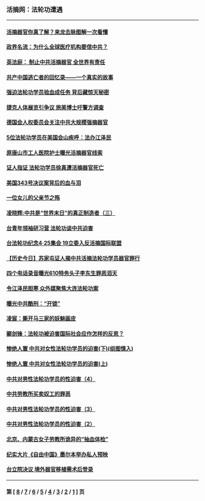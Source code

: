 ### 活摘网：法轮功遭遇
---
#### [活摘器官你真了解？来龙去脉图解一次看懂](../../pages/nf5881/n13013820.md?08180430) 
#### [政界名流：为什么全球医疗机构要信中共？](../../pages/nf5881/n11945479.md?08180430) 
#### [英法庭： 制止中共活摘器官 全世界有责任](../../pages/nf5881/n11330691.md?08180430) 
#### [共产中国逃亡者的回忆录——一个真实的故事](../../pages/nf5881/n10918649.md?08180430) 
#### [强迫法轮功学员验血成任务 背后藏惊天秘密](../../pages/nf5881/n4252384.md?08180430) 
#### [捷克人体展览引争议 旅美博士吁警方调查](../../pages/nf5881/n9429187.md?08180430) 
#### [德国会人权委员会关注中共大规模强摘器官](../../pages/nf5881/n8418950.md?08180430) 
#### [5位法轮功学员在美国会山疾呼：法办江泽民](../../pages/nf5881/n8101519.md?08180430) 
#### [原唐山市工人医院护士曝光活摘器官线索](../../pages/nf5881/n8076384.md?08180430) 
#### [证人指证 法轮功学员徐真遭活摘器官死亡](../../pages/nf5881/n8042467.md?08180430) 
#### [美国343号决议案背后的血与泪](../../pages/nf5881/n8020684.md?08180430) 
#### [一位女儿的父亲节之殇](../../pages/nf5881/n8014122.md?08180430) 
#### [凌晓辉:中共是“世界末日”的真正制造者（三）](../../pages/nf5881/n4210333.md?08180430) 
#### [台青年领袖研习营 法轮功谈中共迫害](../../pages/nf5881/n4141857.md?08180430) 
#### [台法轮功纪念4‧25集会 19立委入反活摘国际联盟](../../pages/nf5881/n4141821.md?08180430) 
#### [【历史今日】苏家屯证人揭中共活摘法轮功学员器官罪行](../../pages/nf5881/n4135912.md?08180430) 
#### [四个电话录音曝光610特务头子李东生罪恶滔天](../../pages/nf5881/n4040060.md?08180430) 
#### [令江泽民胆寒 众外媒聚焦大连法轮功案](../../pages/nf5881/n3932671.md?08180430) 
#### [曝光中共酷刑：“开锁”](../../pages/nf5881/n3889373.md?08180430) 
#### [凌宸：撕开马三家的妖魅画皮](../../pages/nf5881/n3849369.md?08180430) 
#### [郦剑锋：法轮功被迫害国际社会应作怎样的反思？](../../pages/nf5881/n3824560.md?08180430) 
#### [惨绝人寰 中共对女性法轮功学员的迫害(下)(组图慎入)](../../pages/nf5881/n3816285.md?08180430) 
#### [惨绝人寰 中共对女性法轮功学员的迫害(上)](../../pages/nf5881/n3815374.md?08180430) 
#### [中共对男性法轮功学员的性迫害（4）](../../pages/nf5881/n3769144.md?08180430) 
#### [中共劳教所买卖奴工的罪恶](../../pages/nf5881/n3769378.md?08180430) 
#### [中共对男性法轮功学员的性迫害（3）](../../pages/nf5881/n3768231.md?08180430) 
#### [中共对男性法轮功学员的性迫害（2）](../../pages/nf5881/n3767211.md?08180430) 
#### [北京、内蒙古女子劳教所诡异的“抽血体检”](../../pages/nf5881/n3753158.md?08180430) 
#### [纪实大片《自由中国》墨尔本举办私人预映](../../pages/nf5881/n3743337.md?08180430) 
#### [台立院决议 境外器官移植需术后登录](../../pages/nf5881/n3741520.md?08180430) 

---
#### 第 [ [8](./8.md?08180430) / [7](./7.md?08180430) / [6](./6.md?08180430) / [5](./5.md?08180430) / [4](./4.md?08180430) / [3](./3.md?08180430) / [2](./2.md?08180430) / [1](./1.md?08180430) ] 页
